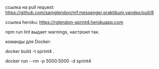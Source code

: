 ссылка на pull request:
https://github.com/samglendon/mf.messenger.praktikum.yandex/pull/8

ссылка heroku: https://rglendon-sprint4.herokuapp.com

npm run lint выдает warnings, настроил так.


команды для Docker:

docker build -t sprint4 .

docker run --rm -p 5000:5000 -d sprint4
